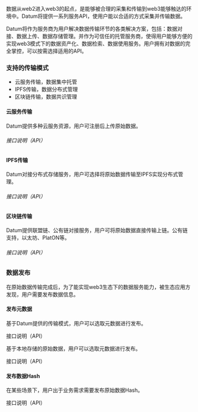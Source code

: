 

数据从web2进入web3的起点，是能够被合理的采集和传输到web3能够触达的环境中。Datum将提供一系列服务API，使用户能以合适的方式采集并传输数据。



Datum将作为服务商为用户解决数据传输环节的各类解决方案，包括：数据对接、数据上传、数据存储管理。并作为可信任的托管服务商，使得用户能够方便的实现web3模式下的数据资产化、数据检索、数据使用服务。用户拥有对数据的完全掌控，可以按需选择适用的API。

  

### 支持的传输模式


- 云服务传输，数据集中托管
- IPFS传输，数据分布式管理
- 区块链传输，数据共识管理



#### 云服务传输

Datum提供多种云服务资源，用户可注册后上传原始数据。

###### 接口说明（API）



#### IPFS传输

Datum对接分布式存储服务，用户可选择将原始数据传输至IPFS实现分布式管理。

###### 接口说明（API）



#### 区块链传输

Datum提供联盟链、公有链对接服务，用户可将原始数据直接传输上链。公有链支持，以太坊、PlatON等。

###### 接口说明（API）



### 数据发布

在原始数据传输完成后，为了能实现web3生态下的数据服务能力，被生态应用方发现，用户需要发布数据信息。

#### 发布元数据

基于Datum提供的传输模式，用户可以选取元数据进行发布。

接口说明（API）

基于本地存储的原始数据，用户可以选取元数据进行发布。

接口说明（API）


#### 发布数据Hash

在某些场景下，用户出于业务需求需要发布原始数据Hash。

接口说明（API）




